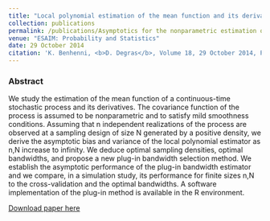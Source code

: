```yaml
---
title: "Local polynomial estimation of the mean function and its derivatives based on functional data and regular designs"
collection: publications
permalink: /publications/Asymptotics for the nonparametric estimation of the mean function of a random process
venue: "ESAIM: Probability and Statistics"
date: 29 October 2014
citation: 'K. Benhenni, <b>D. Degras</b>, Volume 18, 29 October 2014, Pages 881-899.'
---
```


### Abstract
We study the estimation of the mean function of a continuous-time stochastic process and its derivatives. The covariance function of the process is assumed to be nonparametric and to satisfy mild smoothness conditions. Assuming that n independent realizations of the process are observed at a sampling design of size N generated by a positive density, we derive the asymptotic bias and variance of the local polynomial estimator as n,N increase to infinity. We deduce optimal sampling densities, optimal bandwidths, and propose a new plug-in bandwidth selection method. We establish the asymptotic performance of the plug-in bandwidth estimator and we compare, in a simulation study, its performance for finite sizes n,N to the cross-validation and the optimal bandwidths. A software implementation of the plug-in method is available in the R environment.

[Download paper here](https://www.esaim-ps.org/articles/ps/abs/2014/01/ps140009/ps140009.html)
